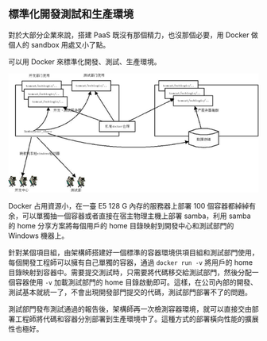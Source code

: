 ## 標準化開發測試和生產環境
對於大部分企業來說，搭建 PaaS 既沒有那個精力，也沒那個必要，用 Docker 做個人的 sandbox 用處又小了點。

可以用 Docker 來標準化開發、測試、生產環境。


![企業應用結構](../_images/enterprise_usage.png)


Docker 占用資源小，在一臺 E5 128 G 內存的服務器上部署 100 個容器都綽綽有余，可以單獨抽一個容器或者直接在宿主物理主機上部署 samba，利用 samba 的 home 分享方案將每個用戶的 home 目錄映射到開發中心和測試部門的 Windows 機器上。

針對某個項目組，由架構師搭建好一個標準的容器環境供項目組和測試部門使用，每個開發工程師可以擁有自己單獨的容器，通過 `docker run -v` 將用戶的 home 目錄映射到容器中。需要提交測試時，只需要將代碼移交給測試部門，然後分配一個容器使用 `-v` 加載測試部門的 home 目錄啟動即可。這樣，在公司內部的開發、測試基本就統一了，不會出現開發部門提交的代碼，測試部門部署不了的問題。

測試部門發布測試通過的報告後，架構師再一次檢測容器環境，就可以直接交由部署工程師將代碼和容器分別部署到生產環境中了。這種方式的部署橫向性能的擴展性也極好。
